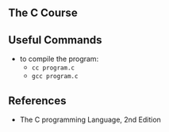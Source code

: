 ## The C Course

## Useful Commands
- to compile the program:
  - `cc program.c`
  - `gcc program.c`

## References
- The C programming Language, 2nd Edition
